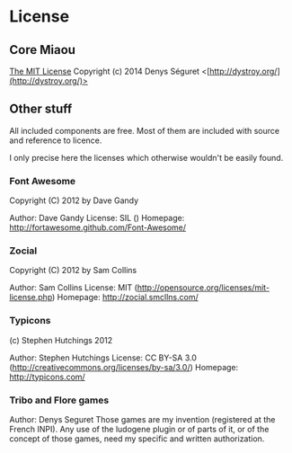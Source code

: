 # License

## Core Miaou

   [The MIT License](http://opensource.org/licenses/MIT)
   Copyright (c) 2014 Denys Séguret <[http://dystroy.org/](http://dystroy.org/)>

## Other stuff

   All included components are free. Most of them are included with source and reference to licence.

   I only precise here the licenses which otherwise wouldn't be easily found.


### Font Awesome

   Copyright (C) 2012 by Dave Gandy

   Author:    Dave Gandy
   License:   SIL ()
   Homepage:  http://fortawesome.github.com/Font-Awesome/


### Zocial

   Copyright (C) 2012 by Sam Collins

   Author:    Sam Collins
   License:   MIT (http://opensource.org/licenses/mit-license.php)
   Homepage:  http://zocial.smcllns.com/


### Typicons

   (c) Stephen Hutchings 2012

   Author:    Stephen Hutchings
   License:   CC BY-SA 3.0 (http://creativecommons.org/licenses/by-sa/3.0/)
   Homepage:  http://typicons.com/


### Tribo and Flore games

   Author: Denys Seguret
   Those games are my invention (registered at the French INPI). Any use of the ludogene plugin or of parts of it, or of the concept of those games, need my specific and written authorization.

